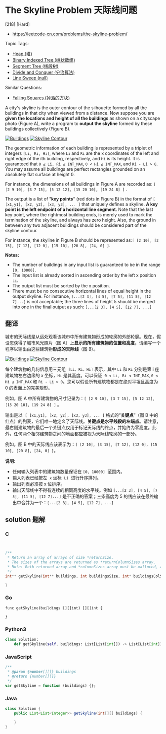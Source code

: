# The Skyline Problem 天际线问题

[218] [Hard]

- https://leetcode-cn.com/problems/the-skyline-problem/

Topic Tags:

- [Heap (堆)](https://leetcode-cn.com/tag/heap/)
- [Binary Indexed Tree (树状数组)](https://leetcode-cn.com/tag/binary-indexed-tree/)
- [Segment Tree (线段树)](https://leetcode-cn.com/tag/segment-tree/)
- [Divide and Conquer (分治算法)](https://leetcode-cn.com/tag/divide-and-conquer/)
- [Line Sweep (null)](https://leetcode-cn.com/tag/line-sweep/)

Similar Questions:

- [Falling Squares (掉落的方块)](https://leetcode-cn.com/problems/falling-squares/)

A city's skyline is the outer contour of the silhouette formed by all the buildings in that city when viewed from a distance. Now suppose you are **given the locations and height of all the buildings** as shown on a cityscape photo (Figure A), write a program to **output the skyline** formed by these buildings collectively (Figure B).

[![Buildings](https://assets.leetcode.com/uploads/2018/10/22/skyline1.png)](/static/images/problemset/skyline1.jpg) [![Skyline Contour](https://assets.leetcode.com/uploads/2018/10/22/skyline2.png)](/static/images/problemset/skyline2.jpg)

The geometric information of each building is represented by a triplet of integers `[Li, Ri, Hi]`, where `Li` and `Ri` are the x coordinates of the left and right edge of the ith building, respectively, and `Hi` is its height. It is guaranteed that `0 ≤ Li, Ri ≤ INT_MAX`, `0 < Hi ≤ INT_MAX`, and `Ri - Li > 0`. You may assume all buildings are perfect rectangles grounded on an absolutely flat surface at height 0.

For instance, the dimensions of all buildings in Figure A are recorded as: `[ [2 9 10], [3 7 15], [5 12 12], [15 20 10], [19 24 8] ]` .

The output is a list of "**key points**" (red dots in Figure B) in the format of `[ [x1,y1], [x2, y2], [x3, y3], ... ]` that uniquely defines a skyline. **A key point is the left endpoint of a horizontal line segment**. Note that the last key point, where the rightmost building ends, is merely used to mark the termination of the skyline, and always has zero height. Also, the ground in between any two adjacent buildings should be considered part of the skyline contour.

For instance, the skyline in Figure B should be represented as:`[ [2 10], [3 15], [7 12], [12 0], [15 10], [20 8], [24, 0] ]`.

**Notes:**

- The number of buildings in any input list is guaranteed to be in the range `[0, 10000]`.
- The input list is already sorted in ascending order by the left x position `Li`.
- The output list must be sorted by the x position.
- There must be no consecutive horizontal lines of equal height in the output skyline. For instance, `[...[2 3], [4 5], [7 5], [11 5], [12 7]...]` is not acceptable; the three lines of height 5 should be merged into one in the final output as such: `[...[2 3], [4 5], [12 7], ...]`

## 翻译

城市的天际线是从远处观看该城市中所有建筑物形成的轮廓的外部轮廓。现在，假设您获得了城市风光照片（图 A）上**显示的所有建筑物的位置和高度**，请编写一个程序以输出由这些建筑物**形成的天际线**（图 B）。

[![Buildings](https://assets.leetcode-cn.com/aliyun-lc-upload/uploads/2018/10/22/skyline1.png)](/static/images/problemset/skyline1.jpg) [![Skyline Contour](https://assets.leetcode-cn.com/aliyun-lc-upload/uploads/2018/10/22/skyline2.png)](/static/images/problemset/skyline2.jpg)

每个建筑物的几何信息用三元组  `[Li，Ri，Hi]` 表示，其中 `Li` 和 `Ri` 分别是第 i 座建筑物左右边缘的 x 坐标，`Hi` 是其高度。可以保证  `0 ≤ Li, Ri ≤ INT_MAX`, `0 < Hi ≤ INT_MAX` 和 `Ri - Li > 0`。您可以假设所有建筑物都是在绝对平坦且高度为 0 的表面上的完美矩形。

例如，图 A 中所有建筑物的尺寸记录为：`[ [2 9 10], [3 7 15], [5 12 12], [15 20 10], [19 24 8] ]` 。

输出是以  `[ [x1,y1], [x2, y2], [x3, y3], ... ]` 格式的“**关键点**”（图 B 中的红点）的列表，它们唯一地定义了天际线。**关键点是水平线段的左端点**。请注意，最右侧建筑物的最后一个关键点仅用于标记天际线的终点，并始终为零高度。此外，任何两个相邻建筑物之间的地面都应被视为天际线轮廓的一部分。

例如，图 B 中的天际线应该表示为：`[ [2 10], [3 15], [7 12], [12 0], [15 10], [20 8], [24, 0] ]`。

**说明:**

- 任何输入列表中的建筑物数量保证在 `[0, 10000]`  范围内。
- 输入列表已经按左  `x` 坐标  `Li`  进行升序排列。
- 输出列表必须按 x 位排序。
- 输出天际线中不得有连续的相同高度的水平线。例如 `[...[2 3], [4 5], [7 5], [11 5], [12 7]...]` 是不正确的答案；三条高度为 5 的线应该在最终输出中合并为一个：`[...[2 3], [4 5], [12 7], ...]`

## solution 题解

### C

```c


/**
 * Return an array of arrays of size *returnSize.
 * The sizes of the arrays are returned as *returnColumnSizes array.
 * Note: Both returned array and *columnSizes array must be malloced, assume caller calls free().
 */
int** getSkyline(int** buildings, int buildingsSize, int* buildingsColSize, int* returnSize, int** returnColumnSizes){

}
```

### Go

```golang
func getSkyline(buildings [][]int) [][]int {

}
```

### Python3

```python
class Solution:
    def getSkyline(self, buildings: List[List[int]]) -> List[List[int]]:
```

### JavaScript

```javascript
/**
 * @param {number[][]} buildings
 * @return {number[][]}
 */
var getSkyline = function (buildings) {};
```

### Java

```java
class Solution {
    public List<List<Integer>> getSkyline(int[][] buildings) {

    }
}
```
